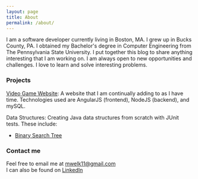 ```yaml
---
layout: page
title: About
permalink: /about/
---
```


I am a software developer currently living in Boston, MA. I grew up in Bucks County, PA. I obtained my Bachelor's degree in Computer Engineering from The Pennsylvania State University. I put together this blog to share anything interesting that I am working on. I am always open to new opportunities and challenges. I love to learn and solve interesting problems.

### Projects

[Video Game Website](https://github.com/mwelk11/Video-Game-Website): A website that I am continually adding to as I have time. Technologies used are AngularJS (frontend), NodeJS (backend), and mySQL.

Data Structures: Creating Java data structures from scratch with JUnit tests. These include:
   * [Binary Search Tree](https://github.com/mwelk11/BST-Data-Structure)

### Contact me

Feel free to email me at [mwelk11@gmail.com](mailto:mwelk11@gmail.com)  
I can also be found on [LinkedIn](www.linkedin.com/in/matthew-welk-a2b2756a)
